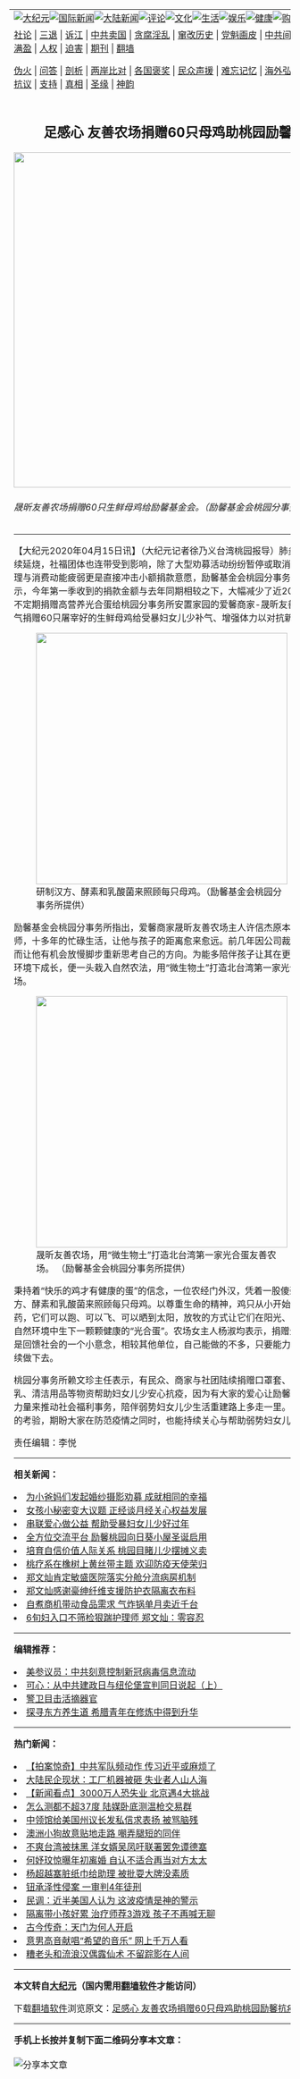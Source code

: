 <a name="1" id="1" target="_blank"></a><span id="1"></span>
<table align=center border="0"><tr><td colspan="2" VALIGN=TOP><a href="https://github.com/zlnlsw205/djy/blob/master/gb/nsc413.md#1"><img src="https://raw.githubusercontent.com/zlnlsw205/www/master/t/djy/1.jpg" title="大纪元"></a><a href="https://github.com/zlnlsw205/djy/blob/master/gb/n24hr.md#1"><img src="https://raw.githubusercontent.com/zlnlsw205/www/master/t/djy/3.jpg" title="国际新闻"></a><a href="https://github.com/zlnlsw205/djy/blob/master/gb/nsc413.md#1"><img src="https://raw.githubusercontent.com/zlnlsw205/www/master/t/djy/4.jpg" title="大陆新闻"></a><a href="https://github.com/zlnlsw205/djy/blob/master/gb/news392.md#1"><img src="https://raw.githubusercontent.com/zlnlsw205/www/master/t/djy/5.jpg" title="评论"></a><a href="https://github.com/zlnlsw205/djy/blob/master/gb/news2007.md#1"><img src="https://raw.githubusercontent.com/zlnlsw205/www/master/t/djy/6.jpg" title="文化"></a><a href="https://github.com/zlnlsw205/djy/blob/master/gb/news2008.md#1"><img src="https://raw.githubusercontent.com/zlnlsw205/www/master/t/djy/7.jpg" title="生活"></a><a href="https://github.com/zlnlsw205/djy/blob/master/gb/ncyule.md#1"><img src="https://raw.githubusercontent.com/zlnlsw205/www/master/t/djy/8.jpg" title="娱乐"></a><a href="https://github.com/zlnlsw205/djy/blob/master/gb/nsc1002.md#1"><img src="https://raw.githubusercontent.com/zlnlsw205/www/master/t/djy/9.jpg" title="健康"><a href="https://www.youlucky.com"><img src="https://raw.githubusercontent.com/zlnlsw205/www/master/t/djy/10.jpg" title="购物"></a><a href="https://donate.epochtimes.com/?utm_medium=epochtimes&utm_source=referral&utm_campaign=donate_button_djyarticleheader"><img src="https://raw.githubusercontent.com/zlnlsw205/www/master/t/djy/12.jpg" title="捐款"></a></td></tr>
<tr><td colspan="2" VALIGN=TOP><a target="_blank" href="https://github.com/zlnlsw205/djy/blob/master/gb/9p.md#1">社论</a> | <a target="_blank" href="https://github.com/zlnlsw205/djy/blob/master/gb/nf5657.md#1">三退</a> | <a target="_blank" href="https://github.com/zlnlsw205/djy/blob/master/gb/nf6124.md#1">诉江</a> | <a target="_blank" href="https://github.com/zlnlsw205/djy/blob/master/gb/nf1176117.md#1">中共卖国</a> | <a target="_blank" href="https://github.com/zlnlsw205/djy/blob/master/gb/nf5773.md#1">贪腐淫乱</a> | <a target="_blank" href="https://github.com/zlnlsw205/djy/blob/master/gb/nf1176115.md#1">窜改历史</a> | <a target="_blank" href="https://github.com/zlnlsw205/djy/blob/master/gb/nf1176107.md#1">党魁画皮</a> | <a target="_blank" href="https://github.com/zlnlsw205/djy/blob/master/gb/nf1320400.md#1">中共间谍</a> | <a target="_blank" href="https://github.com/zlnlsw205/djy/blob/master/gb/nf1176114.md#1">破坏传统</a> | <a target="_blank" href="https://github.com/zlnlsw205/ntdtv/blob/master/gb/prog447_1.md#1">恶贯满盈</a> | <a target="_blank" href="https://github.com/zlnlsw205/djy/blob/master/gb/ncid278.md#1">人权</a> | <a target="_blank" href="https://github.com/zlnlsw205/djy/blob/master/gb/nf1176111.md#1">迫害</a> | <a target="_blank" href="https://gitlab.com/szzdlab/mh-qikan/blob/master/README.md#1">期刊</a> | <a target="_blank" href="https://github.com/zlnlsw205/www/blob/master/README.md?zsrh#8">翻墙</a></p><p><a target="_blank" href="https://github.com/zlnlsw205/djy/blob/master/gb/nf5562.md#1">伪火</a> | <a target="_blank" href="https://github.com/zlnlsw205/djy/blob/master/gb/nf4378.md#1">问答</a> | <a target="_blank" href="https://github.com/zlnlsw205/djy/blob/master/gb/nf5792.md#1">剖析</a> | <a target="_blank" href="https://github.com/zlnlsw205/djy/blob/master/gb/nf5735.md#1">两岸比对</a> | <a target="_blank" href="https://github.com/zlnlsw205/djy/blob/master/gb/nf6119.md#1">各国褒奖</a> | <a target="_blank" href="https://github.com/zlnlsw205/djy/blob/master/gb/nf6120.md#1">民众声援</a> | <a target="_blank" href="https://github.com/zlnlsw205/djy/blob/master/gb/nf1188594.md#1">难忘记忆</a> | <a target="_blank" href="https://github.com/zlnlsw205/djy/blob/master/gb/nf3180.md#1">海外弘传</a> | <a target="_blank" href="https://github.com/zlnlsw205/djy/blob/master/gb/nf5410.md#1">万人上访</a> | <a target="_blank" href="https://github.com/zlnlsw205/ntdtv/blob/master/gb/prog1530_1.md#1">和平抗议</a> | <a target="_blank" href="https://github.com/zlnlsw205/djy/blob/master/gb/nf4386.md#1">支持</a> | <a target="_blank" href="https://github.com/zlnlsw205/djy/blob/master/gb/nf4389.md#1">真相</a> | <a target="_blank" href="https://github.com/zlnlsw205/djy/blob/master/gb/nf5790.md#1">圣缘</a> | <a target="_blank" href="https://github.com/zlnlsw205/djy/blob/master/gb/nf4786.md#1">神韵</a></td></tr>
<tr><td VALIGN=TOP width="626"><h2 align=center>足感心  友善农场捐赠60只母鸡助桃园励馨抗疫</h2>
<img width="600" src="https://i.epochtimes.com/assets/uploads/2020/04/0084641195cb94f2b5042cf4024014f1-600x400.jpg" />
<h6>晟昕友善农场捐赠60只生鲜母鸡给励馨基金会。（励馨基金会桃园分事务所提供）
</h6>
<hr>
<p>【大纪元2020年04月15日讯】（大纪元记者徐乃义台湾<ahref="https://github.com/zlnlsw205/djy/blob/master/gb/tag/%E6%A1%83%E5%9B%AD.md#1">桃园</a>报导）肺炎疫情全球持续延烧，社福团体也连带受到影响，除了大型劝募活动纷纷暂停或取消，民众预期心理与消费动能疲弱更是直接冲击小额捐款意愿，<ahref="https://github.com/zlnlsw205/djy/blob/master/gb/tag/%E5%8A%B1%E9%A6%A8.md#1">励馨</a>基金会<ahref="https://github.com/zlnlsw205/djy/blob/master/gb/tag/%E6%A1%83%E5%9B%AD.md#1">桃园</a>分事务所统计数据显示，今年第一季收到的捐款金额与去年同期相较之下，大幅减少了近20%，过去就会不定期捐赠高营养光合蛋给桃园分事务所安置家园的爱馨商家-晟昕友善农场，一口气捐赠60只屠宰好的生鲜母鸡给受暴妇女儿少补气、增强体力以对抗新冠肺炎疫情。</p>
<figure id="attachment_12031694" style="width: 450px" class="wp-caption aligncenter"><ahref="https://i.epochtimes.com/assets/uploads/2020/04/28583842b4d05f01c0d7a1a4928690ff.jpg"><img class="size-medium wp-image-12031694" src="https://i.epochtimes.com/assets/uploads/2020/04/28583842b4d05f01c0d7a1a4928690ff-450x548.jpg" alt="" width="450" b="548" /></a><figcaption class="wp-caption-text">研制汉方、酵素和乳酸菌来照顾每只母鸡。（<ahref="https://github.com/zlnlsw205/djy/blob/master/gb/tag/%E5%8A%B1%E9%A6%A8.md#1">励馨</a>基金会桃园分事务所提供）</figcaption></figure>
<p>励馨基金会桃园分事务所指出，爱馨商家晟昕友善农场主人许信杰原本任职外商工程师，十多年的忙碌生活，让他与孩子的距离愈来愈远。前几年因公司裁员被资遗，反而让他有机会放慢脚步重新思考自己的方向。为能多陪伴孩子让其在更健康与快乐的环境下成长，便一头栽入自然农法，用“微生物土”打造北台湾第一家光合蛋友善农场。</p>
<figure id="attachment_12031695" style="width: 450px" class="wp-caption aligncenter"><ahref="https://i.epochtimes.com/assets/uploads/2020/04/4c5f2dc36342cb2f2299ce04fa2fbad3.jpg"><img class="size-medium wp-image-12031695" src="https://i.epochtimes.com/assets/uploads/2020/04/4c5f2dc36342cb2f2299ce04fa2fbad3-450x562.jpg" alt="" width="450" b="562" /></a><figcaption class="wp-caption-text">晟昕友善农场，用“微生物土”打造北台湾第一家光合蛋友善农场。 （励馨基金会桃园分事务所提供）</figcaption></figure>
<p>秉持着“快乐的鸡才有健康的蛋”的信念，一位农经门外汉，凭着一股傻劲自行研制汉方、酵素和乳酸菌来照顾每只母鸡。以尊重生命的精神，鸡只从小开始就没打针吃药，它们可以跑、可以飞、可以晒到太阳，放牧的方式让它们在阳光、空气与草地的自然环境中生下一颗颗健康的“光合蛋”。农场女主人杨淑均表示，捐赠生蛋与鸡只只是回馈社会的一个小意念，相较其他单位，自己能做的不多，只要能力所及，就会持续做下去。</p>
<p>桃园分事务所赖文珍主任表示，有民众、商家与社团陆续捐赠口罩套、湿纸巾、洗手乳、清洁用品等物资帮助妇女儿少安心<ahref="https://github.com/zlnlsw205/djy/blob/master/gb/tag/%E6%8A%97%E7%96%AB.md#1">抗疫</a>，因为有大家的爱心让励馨能借着大家的力量来推动社会福利事务，陪伴弱势妇女儿少生活重建路上多走一里。面对此波疫情的考验，期盼大家在防范疫情之同时，也能持续关心与帮助弱势妇女儿少。◇</p>
<p>责任编辑：李悦</p>

<hr>


<strong>相关新闻：</strong>
<li><a href="https://github.com/zlnlsw205/djy/blob/master/gb/19/8/29/n11485053.md#1">为小爸妈们发起婚纱摄影劝募  成就相同的幸福</a></li>
<li><a href="https://github.com/zlnlsw205/djy/blob/master/gb/19/10/22/n11603791.md#1">女孩小秘密变大议题  正经谈月经关心权益发展</a></li>
<li><a href="https://github.com/zlnlsw205/djy/blob/master/gb/19/11/27/n11683680.md#1">串联爱心做公益  帮助受暴妇女儿少好过年</a></li>
<li><a href="https://github.com/zlnlsw205/djy/blob/master/gb/19/12/25/n11744620.md#1">全方位交流平台  励馨桃园向日葵小屋圣诞启用</a></li>
<li><a href="https://github.com/zlnlsw205/djy/blob/master/gb/20/3/24/n11968832.md#1">培育自信价值人际关系   桃园目睹儿少摆摊义卖</a></li>
<li><a href="https://github.com/zlnlsw205/djy/blob/master/gb/20/4/15/n12031683.md#1">桃疗系在橡树上黄丝带主题  欢迎防疫天使荣归</a></li>
<li><a href="https://github.com/zlnlsw205/djy/blob/master/gb/20/4/14/n12029402.md#1">郑文灿肯定敏盛医院落实分舱分流病房机制</a></li>
<li><a href="https://github.com/zlnlsw205/djy/blob/master/gb/20/4/14/n12029390.md#1">郑文灿感谢豪绅纤维支援防护衣隔离衣布料</a></li>
<li><a href="https://github.com/zlnlsw205/djy/blob/master/gb/20/4/14/n12029396.md#1">自煮商机带动食品需求 气炸锅单月卖近千台</a></li>
<li><a href="https://github.com/zlnlsw205/djy/blob/master/gb/20/4/14/n12029086.md#1">6旬妇入口不筛检狠踹护理师    郑文灿：零容忍</a></li>
<hr>


<strong>编辑推荐：</strong>
<li><a href="https://github.com/onzhi266/djy/blob/master/gb/20/2/22/n11887949.md#1">美参议员：中共刻意控制新冠病毒信息流动</a></li>
<li><a href="https://github.com/tsiac2612/djy/blob/master/gb/19/10/8/n11575471.md#1" target="_blank">可心：从中共建政日与纽伦堡宣判同日说起（上）</a></li><li><a href="https://github.com/zlnlsw205/djy/blob/master/gb/16/3/16/n4663449.md?dfh#1" target="_blank">警卫目击活摘器官</a></li><li><a href="https://github.com/tsiac2612/djy/blob/master/gb/19/9/2/n11494502.md#1" target="_blank">探寻东方养生道 希腊青年在修炼中得到升华</a></li>
<hr>

<strong>热门新闻：</strong>
<li><a href="https://github.com/zlnlsw205/djy/blob/master/gb/20/4/13/n12025599.md#1">【拍案惊奇】中共军队频动作 传习近平或麻烦了</a></li>
<li><a href="https://github.com/zlnlsw205/djy/blob/master/gb/20/4/13/n12027648.md#1">大陆民企现状：工厂机器被砸 失业者人山人海</a></li>
<li><a href="https://github.com/zlnlsw205/djy/blob/master/gb/20/4/13/n12027860.md#1">【新闻看点】3000万人恐失业 北京遇4大挑战</a></li>
<li><a href="https://github.com/zlnlsw205/djy/blob/master/gb/20/4/13/n12027427.md#1">怎么测都不超37度 陆媒卧底测温枪交易群</a></li>
<li><a href="https://github.com/zlnlsw205/djy/blob/master/gb/20/4/13/n12026823.md#1">中领馆给美国州议长发私信求表扬 被骂脑残</a></li>
<li><a href="https://github.com/zlnlsw205/djy/blob/master/gb/20/4/12/n12023872.md#1">澳洲小狗故意贴地走路 嘲弄腿短的同伴</a></li>
<li><a href="https://github.com/zlnlsw205/djy/blob/master/gb/20/4/12/n12025294.md#1">不爽台湾被抹黑 洋女婿吴凤吁联署罢免谭德塞</a></li>
<li><a href="https://github.com/zlnlsw205/djy/blob/master/gb/20/4/13/n12025668.md#1">何妤玟惊曝年初离婚 自认不适合再当对方太太</a></li>
<li><a href="https://github.com/zlnlsw205/djy/blob/master/gb/20/4/13/n12027681.md#1">杨超越塞脏纸巾给助理 被批耍大牌没素质</a></li>
<li><a href="https://github.com/zlnlsw205/djy/blob/master/gb/20/4/14/n12029826.md#1">钮承泽性侵案 一审判4年徒刑</a></li>
<li><a href="https://github.com/zlnlsw205/djy/blob/master/gb/20/4/12/n12023749.md#1">民调：近半美国人认为 这波疫情是神的警示</a></li>
<li><a href="https://github.com/zlnlsw205/djy/blob/master/gb/20/4/13/n12027357.md#1">隔离带小孩好累 治疗师荐3游戏 孩子不再喊无聊</a></li>
<li><a href="https://github.com/zlnlsw205/djy/blob/master/gb/20/4/12/n12024552.md#1">古今传奇：天门为何人开启</a></li>
<li><a href="https://github.com/zlnlsw205/djy/blob/master/gb/20/4/13/n12026626.md#1">意男高音献唱“希望的音乐” 网上千万人看</a></li>
<li><a href="https://github.com/zlnlsw205/djy/blob/master/gb/20/4/6/n12007147.md#1">糟老头和流浪汉偶露仙术  不留踪影在人间</a></li>
<hr>

<strong>本文转自<a href="https://www.epochtimes.com">大纪元</a>（国内需用<a href="https://github.com/zlnlsw205/www/blob/master/README.md#8">翻墙软件</a>才能访问）</strong><p>下载<a href="https://github.com/zlnlsw205/www/blob/master/README.md#8">翻墙软件</a>浏览原文：<a href="https://www.epochtimes.com/gb/20/4/15/n12031690.htm">足感心  友善农场捐赠60只母鸡助桃园励馨抗疫</a></p><hr>

<strong>手机上长按并复制下面二维码分享本文章：</strong><br><br><img src="http://d1p1.ip.zn2.us/v.php?action=qrcode&url=https://github.com/zlnlsw205/djy/blob/master/gb/20/4/15/n12031690.md%231" title="分享本文章"></td><td VALIGN=TOP><a href="https://github.com/zlnlsw205/djy/blob/master/gb/16/1/21/n4622075.md?dfh#1" target="_blank"><img src="https://raw.githubusercontent.com/zlnlsw205/djy/master/gb/300/wei-f1.jpg" title="中共的伪火骗局"  alt="中共的伪火骗局"></a><br><a href="https://github.com/zlnlsw205/www/blob/master/README.md?dfh#9" target="_blank"><img src="https://raw.githubusercontent.com/zlnlsw205/djy/master/gb/300/yong-h.jpg" title="永恒的见证"  alt="永恒的见证"></a><br><a href="https://github.com/zlnlsw205/djy/blob/master/gb/13/9/29/n3974789.md?dfh#1" target="_blank"><img src="https://raw.githubusercontent.com/zlnlsw205/djy/master/gb/300/shang-lnz.jpg" title="善良女子被中共投男牢"  alt="善良女子被中共投男牢"></a><br><a href="https://github.com/zlnlsw205/djy/blob/master/gb/16/3/16/n4663449.md?dfh#1" target="_blank"><img src="https://raw.githubusercontent.com/zlnlsw205/djy/master/gb/300/huo-z3.jpg" title="警卫目击活摘器官"  alt="警卫目击活摘器官"></a><br><a href="https://github.com/zlnlsw205/djy/blob/master/gb/16/8/7/n8177641.md?dfh#1" target="_blank"><img src="https://raw.githubusercontent.com/zlnlsw205/djy/master/gb/300/huo-z4.jpg" title="证人描述活摘恐怖"  alt="证人描述活摘恐怖"></a><br><a href="https://github.com/zlnlsw205/djy/blob/master/gb/10/4/19/n2881569.md?dfh#1" target="_blank"><img src="https://raw.githubusercontent.com/zlnlsw205/djy/master/gb/300/huo-z1.jpg" title="揭开活摘器官黑幕"  alt="揭开活摘器官黑幕"></a><br><a href="https://github.com/zlnlsw205/djy/blob/master/gb/10/11/7/n3077476.md?dfh#1" target="_blank"><img src="https://raw.githubusercontent.com/zlnlsw205/djy/master/gb/300/ma-ks.jpg" title="马克思的成魔之路"  alt="马克思的成魔之路"></a><br><a href="https://github.com/zlnlsw205/djy/blob/master/gb/14/6/9/n4173977.md?dfh#1" target="_blank"><img src="https://raw.githubusercontent.com/zlnlsw205/djy/master/gb/300/chang-zs.jpg" title="藏字石 蕴天机"  alt="藏字石 蕴天机"></a><br><a href="https://github.com/zlnlsw205/djy/blob/master/gb/18/5/10/n10381511.md?dfh#1" target="_blank"><img src="https://raw.githubusercontent.com/zlnlsw205/djy/master/gb/300/st1.jpg" title="关注3亿人三退"  alt="关注3亿人三退"></a><br><a href="https://github.com/zlnlsw205/djy/blob/master/gb/18/3/21/n10237682.md?dfh#1" target="_blank"><img src="https://raw.githubusercontent.com/zlnlsw205/djy/master/gb/300/jie-t.jpg" title="解体中共复兴中华"  alt="解体中共复兴中华"></a><br><a href="https://github.com/zlnlsw205/djy/blob/master/gb/9/2/9/n2422991.md?dfh#1" target="_blank"><img src="https://raw.githubusercontent.com/zlnlsw205/djy/master/gb/300/gao-zs.jpg" title="中共迫害良心律师"  alt="中共迫害良心律师"></a><br><a href="https://github.com/zlnlsw205/djy/blob/master/gb/18/12/9/n10900044.md?dfh#1" target="_blank"><img src="https://raw.githubusercontent.com/zlnlsw205/djy/master/gb/300/sj1.jpg" title="303万人举报江泽民"  alt="303万人举报江泽民"></a><br><a href="https://github.com/zlnlsw205/djy/blob/master/gb/18/8/28/n10672014.md?dfh#1" target="_blank"><img src="https://raw.githubusercontent.com/zlnlsw205/djy/master/gb/300/sj2.jpg" title="这些官员为何起诉江泽民"  alt="这些官员为何起诉江泽民"></a><br><a href="https://github.com/zlnlsw205/djy/blob/master/gb/8/12/18/n2367165.md?dfh#1" target="_blank"><img src="https://raw.githubusercontent.com/zlnlsw205/djy/master/gb/300/liangan.jpg" title="海峡两岸的强烈对比"  alt="海峡两岸的强烈对比"></a><br><a href="https://github.com/zlnlsw205/djy/blob/master/gb/15/12/10/n4593139.md?dfh#1" target="_blank"><img src="https://raw.githubusercontent.com/zlnlsw205/djy/master/gb/300/jia-ndzl.jpg" title="加拿大总理的贺信"  alt="加拿大总理的贺信"></a><br><a href="https://github.com/zlnlsw205/djy/blob/master/gb/11/6/17/n3289382.md?dfh#1" target="_blank"><img src="https://raw.githubusercontent.com/zlnlsw205/djy/master/gb/300/xiao-wd.jpg" title="探寻真相兼听则明"  alt="探寻真相兼听则明"></a><br><a href="https://github.com/zlnlsw205/djy/blob/master/gb/18/10/27/n10812623.md?dfh#1" target="_blank"><img src="https://raw.githubusercontent.com/zlnlsw205/djy/master/gb/300/yindu.jpg" title="印度媒体报道东方"  alt="印度媒体报道东方"></a><br><a href="https://github.com/zlnlsw205/djy/blob/master/gb/18/6/9/n10469652.md?dfh#1" target="_blank"><img src="https://raw.githubusercontent.com/zlnlsw205/djy/master/gb/300/xie-j.jpg" title="不一样的海外校园"  alt="不一样的海外校园"></a><br><a href="https://github.com/zlnlsw205/djy/blob/master/gb/7/4/5/n1669415.md?dfh#1" target="_blank"><img src="https://raw.githubusercontent.com/zlnlsw205/djy/master/gb/300/li-up.jpg" title="从大师到徒弟的传奇"  alt="从大师到徒弟的传奇"></a><br><a href="https://github.com/zlnlsw205/djy/blob/master/gb/17/5/26/n9191512.md?dfh#1" target="_blank"><img src="https://raw.githubusercontent.com/zlnlsw205/djy/master/gb/300/zfl2.jpg" title="亿万人与东方一本奇书"  alt="亿万人与东方一本奇书"></a><br><a href="https://github.com/zlnlsw205/djy/blob/master/gb/13/11/27/n4020290.md?dfh#1" target="_blank"><img src="https://raw.githubusercontent.com/zlnlsw205/djy/master/gb/300/zhen-h.jpg" title="大陆见不到的震撼场面"  alt="大陆见不到的震撼场面"></a><br><a href="https://github.com/zlnlsw205/djy/blob/master/gb/15/7/17/n4482910.md?dfh#1" target="_blank"><img src="https://raw.githubusercontent.com/zlnlsw205/djy/master/gb/300/dalu-sk.jpg" title="人心向善 大陆当初盛况"  alt="人心向善 大陆当初盛况"></a><br><a href="https://github.com/zlnlsw205/djy/blob/master/gb/19/1/5/n10955468.md?dfh#1" target="_blank"><img src="https://raw.githubusercontent.com/zlnlsw205/djy/master/gb/300/zfl1.jpg" title="追寻真理 这书讲什么"  alt="追寻真理 这书讲什么"></a><br><a href="https://github.com/zlnlsw205/www/blob/master/README.md?dfh#1" target="_blank"><img src="https://raw.githubusercontent.com/zlnlsw205/djy/master/gb/300/fq1.jpg" title="下载免费翻墙软件"  alt="下载免费翻墙软件"></a><br></td></tr></table>
